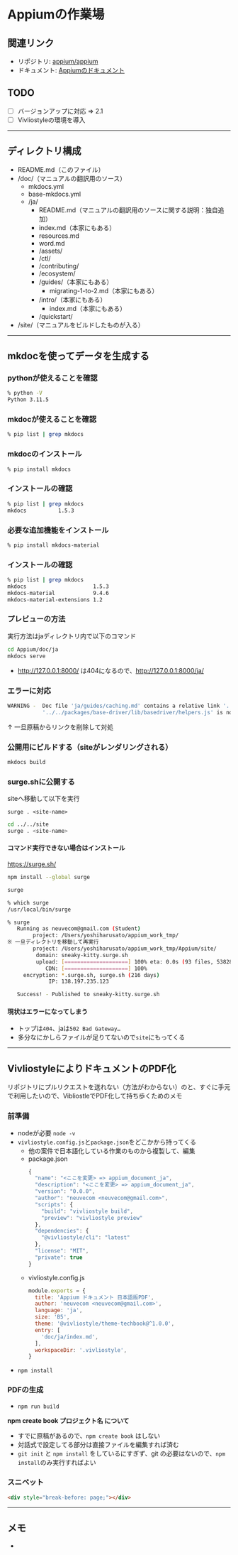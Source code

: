 # Appiumの作業場

## 関連リンク
- リポジトリ: [appium/appium](https://github.com/appium/appium)
- ドキュメント: [Appiumのドキュメント](https://appium.io/docs/ja/2.1/)

## TODO
- [ ] バージョンアップに対応 => 2.1
- [ ] Vivliostyleの環境を導入

----

## ディレクトリ構成

- README.md（このファイル）
- /doc/（マニュアルの翻訳用のソース）
  - mkdocs.yml
  - base-mkdocs.yml
  - /ja/
    - README.md（マニュアルの翻訳用のソースに関する説明：独自追加）
    - index.md（本家にもある）
    - resources.md
    - word.md
    - /assets/
    - /ctl/
    - /contributing/
    - /ecosystem/
    - /guides/（本家にもある）
      - migrating-1-to-2.md（本家にもある）
    - /intro/（本家にもある）
      - index.md（本家にもある）
    - /quickstart/
- /site/（マニュアルをビルドしたものが入る）

----

## mkdocを使ってデータを生成する
### pythonが使えることを確認
```bash
% python -V
Python 3.11.5
```
### mkdocが使えることを確認
```bash
% pip list | grep mkdocs
```
### mkdocのインストール
```bash
% pip install mkdocs
```
### インストールの確認
```bash
% pip list | grep mkdocs
mkdocs          1.5.3
```
### 必要な追加機能をインストール
```bash
% pip install mkdocs-material
```
### インストールの確認
```bash
% pip list | grep mkdocs     
mkdocs                     1.5.3
mkdocs-material            9.4.6
mkdocs-material-extensions 1.2
```
### プレビューの方法
実行方法はjaディレクトリ内で以下のコマンド
```bash
cd Appium/doc/ja 
mkdocs serve
```
- http://127.0.0.1:8000/ は404になるので、http://127.0.0.1:8000/ja/

### エラーに対応
```bash
WARNING -  Doc file 'ja/guides/caching.md' contains a relative link '../../../../packages/base-driver/lib/basedriver/helpers.js', but the target
           '../../packages/base-driver/lib/basedriver/helpers.js' is not found among documentation files.
```
↑ 一旦原稿からリンクを削除して対処

### 公開用にビルドする（siteがレンダリングされる）
```bash
mkdocs build
```
### surge.shに公開する
siteへ移動して以下を実行
```
surge . <site-name>
```
```bash
cd ../../site
surge . <site-name>
```
#### コマンド実行できない場合はインストール
https://surge.sh/

```bash
npm install --global surge
```
```bash
surge
```
```bash
% which surge
/usr/local/bin/surge

% surge
   Running as neuvecom@gmail.com (Student)
        project: /Users/yoshiharusato/appium_work_tmp/
※ 一旦ディレクトリを移動して再実行
        project: /Users/yoshiharusato/appium_work_tmp/Appium/site/
         domain: sneaky-kitty.surge.sh
         upload: [====================] 100% eta: 0.0s (93 files, 5382850 bytes)
            CDN: [====================] 100%
     encryption: *.surge.sh, surge.sh (216 days)
             IP: 138.197.235.123

   Success! - Published to sneaky-kitty.surge.sh
```
#### 現状はエラーになってしまう
- トップは`404`、jaは`502 Bad Gateway…`
- 多分なにかしらファイルが足りてないので`site`にもってくる

----

## VivliostyleによりドキュメントのPDF化
リポジトリにプルリクエストを送れない（方法がわからない）のと、すぐに手元で利用したいので、VibliostleでPDF化して持ち歩くためのメモ

### 前準備
- nodeが必要
  `node -v`
- `vivliostyle.config.js`と`package.json`をどこかから持ってくる
  - 他の案件で日本語化している作業のものから複製して、編集
  - package.json
    ```js
    {
      "name": "<ここを変更> => appium_document_ja",
      "description": "<ここを変更> => appium_document_ja",
      "version": "0.0.0",
      "author": "neuvecom <neuvecom@gmail.com>",
      "scripts": {
        "build": "vivliostyle build",
        "preview": "vivliostyle preview"
      },
      "dependencies": {
        "@vivliostyle/cli": "latest"
      },
      "license": "MIT",
      "private": true
    }
    ```
  - vivliostyle.config.js
    ```js
    module.exports = {
      title: 'Appium ドキュメント 日本語版PDF',
      author: 'neuvecom <neuvecom@gmail.com>',
      language: 'ja',
      size: 'B5',
      theme: '@vivliostyle/theme-techbook@^1.0.0',
      entry: [
        'doc/ja/index.md',
      ],
      workspaceDir: '.vivliostyle',
    }
    ```
- `npm install`

### PDFの生成
- `npm run build`

**npm create book プロジェクト名 について**

- すでに原稿があるので、`npm create book` はしない
- 対話式で設定してる部分は直接ファイルを編集すれば済む
- `git init` と `npm install` をしているにすぎず、git の必要はないので、`npm install`のみ実行すればよい

### スニペット
```html
<div style="break-before: page;"></div>
```

----

## メモ
- 